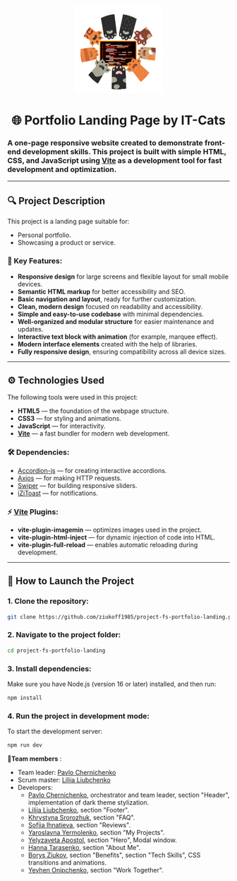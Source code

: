 <div align="center">
    <img src="/src/img/logo.png" width="200" height="200">
</div>
<div align="center">

# 🌐 Portfolio Landing Page by IT-Cats

</div>

### A one-page responsive website created to demonstrate front-end development skills. This project is built with simple HTML, CSS, and JavaScript using [Vite](https://vitejs.dev/) as a development tool for fast development and optimization.

---

## 🔍 Project Description

This project is a landing page suitable for:

- Personal portfolio.
- Showcasing a product or service.

### 🧩 Key Features:

- **Responsive design** for large screens and flexible layout for small mobile
  devices.
- **Semantic HTML markup** for better accessibility and SEO.
- **Basic navigation and layout**, ready for further customization.
- **Clean, modern design** focused on readability and accessibility.
- **Simple and easy-to-use codebase** with minimal dependencies.
- **Well-organized and modular structure** for easier maintenance and updates.
- **Interactive text block with animation** (for example, marquee effect).
- **Modern interface elements** created with the help of libraries.
- **Fully responsive design**, ensuring compatibility across all device sizes.

---

## ⚙️ Technologies Used

The following tools were used in this project:

- **HTML5** — the foundation of the webpage structure.
- **CSS3** — for styling and animations.
- **JavaScript** — for interactivity.
- **[Vite](https://vitejs.dev/)** — a fast bundler for modern web development.

### 🛠️ Dependencies:

- [Accordion-js](https://github.com/awran5/accordionjs) — for creating
  interactive accordions.
- [Axios](https://axios-http.com/) — for making HTTP requests.
- [Swiper](https://swiperjs.com/) — for building responsive sliders.
- [iZiToast](http://izitoast.marcelodolce.com/) — for notifications.

### ⚡ [Vite](https://vitejs.dev/) Plugins:

- **vite-plugin-imagemin** — optimizes images used in the project.
- **vite-plugin-html-inject** — for dynamic injection of code into HTML.
- **vite-plugin-full-reload** — enables automatic reloading during development.

---

## 🚀 How to Launch the Project

### 1. Clone the repository:

```bash
git clone https://github.com/ziukoff1985/project-fs-portfolio-landing.git
```

### 2. Navigate to the project folder:

```bash
cd project-fs-portfolio-landing
```

### 3. Install dependencies:

Make sure you have Node.js (version 16 or later) installed, and then run:

```bash
npm install
```

### 4. Run the project in development mode:

To start the development server:

```bash
npm run dev
```

🤝**Team members** :

- Team leader: [Pavlo Chernichenko](https://github.com/oykss)
- Scrum master: [Liliia Liubchenko](https://github.com/lilyafunny)
- Developers:
  - [Pavlo Chernichenko](https://github.com/oykss), orchestrator and team
    leader, section "Header", implementation of dark theme stylization.
  - [Liliia Liubchenko](https://github.com/lilyafunny), section "Footer".
  - [Khrystyna Srorozhuk](https://github.com/kris9899), section "FAQ".
  - [Sofiia Ihnatieva](https://github.com/sonja-plgdd), section "Reviews".
  - [Yaroslavna Yermolenko](https://github.com/YaroslavnaYermolenko), section
    "My Projects".
  - [Yelyzaveta Apostol](https://github.com/llizzokk), section "Hero", Modal
    window.
  - [Hanna Tarasenko](https://github.com/Hanna-Tarasenko), section "About Me".
  - [Borys Ziukov](https://github.com/ziukoff1985), section "Benefits", section
    "Tech Skills", CSS transitions and animations.
  - [Yevhen Onipchenko](https://github.com/id753), section "Work Together".

